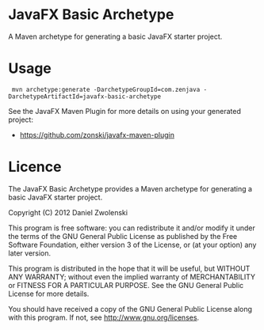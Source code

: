 JavaFX Basic Archetype
======================

A Maven archetype for generating a basic JavaFX starter project.

Usage 
======

```
 mvn archetype:generate -DarchetypeGroupId=com.zenjava -DarchetypeArtifactId=javafx-basic-archetype
```

See the JavaFX Maven Plugin for more details on using your generated project:

* https://github.com/zonski/javafx-maven-plugin


Licence
============

The JavaFX Basic Archetype provides a Maven archetype for generating a basic JavaFX starter project. 

Copyright (C) 2012  Daniel Zwolenski

This program is free software: you can redistribute it and/or modify it under the terms of the GNU General Public License as published by
the Free Software Foundation, either version 3 of the License, or (at your option) any later version.

This program is distributed in the hope that it will be useful, but WITHOUT ANY WARRANTY; without even the implied warranty of
MERCHANTABILITY or FITNESS FOR A PARTICULAR PURPOSE.  See the GNU General Public License for more details.

You should have received a copy of the GNU General Public License along with this program.  If not, see http://www.gnu.org/licenses.
